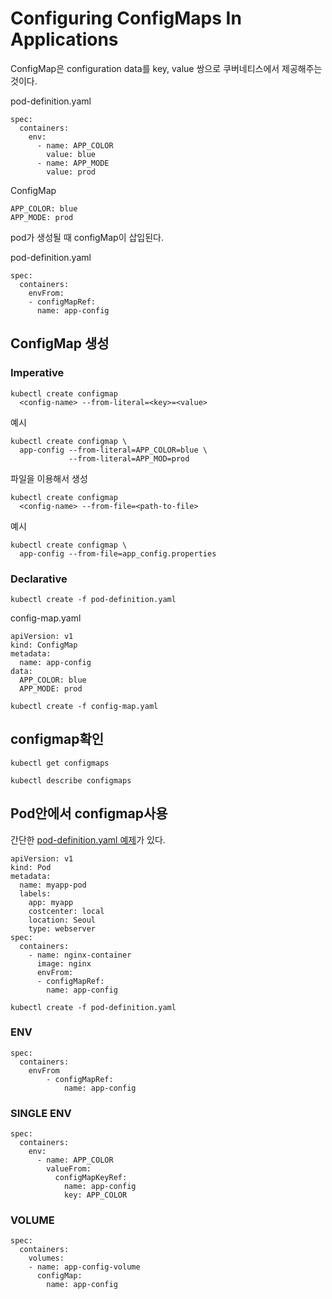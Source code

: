 # Configuring ConfigMaps In Applications

ConfigMap은 configuration data를 key, value 쌍으로 쿠버네티스에서 제공해주는 것이다.


pod-definition.yaml
```
spec:
  containers:
    env:
      - name: APP_COLOR
        value: blue
      - name: APP_MODE
        value: prod
```

ConfigMap
```
APP_COLOR: blue
APP_MODE: prod
```

pod가 생성될 때 configMap이 삽입된다.

pod-definition.yaml
```
spec:
  containers:
    envFrom:
    - configMapRef:
      name: app-config
```

## ConfigMap 생성
### Imperative
```
kubectl create configmap
  <config-name> --from-literal=<key>=<value>
```

예시
```
kubectl create configmap \
  app-config --from-literal=APP_COLOR=blue \
             --from-literal=APP_MOD=prod
```

파일을 이용해서 생성
```
kubectl create configmap
  <config-name> --from-file=<path-to-file>
```

예시
```
kubectl create configmap \
  app-config --from-file=app_config.properties
```
### Declarative
```
kubectl create -f pod-definition.yaml
```
config-map.yaml
```
apiVersion: v1
kind: ConfigMap
metadata:
  name: app-config
data:
  APP_COLOR: blue
  APP_MODE: prod
```
```
kubectl create -f config-map.yaml
```

## configmap확인

```
kubectl get configmaps
```
```
kubectl describe configmaps
```

## Pod안에서 configmap사용
간단한 [pod-definition.yaml 예제](../demo/pod/pod-definition.yml)가 있다.
```
apiVersion: v1
kind: Pod
metadata:
  name: myapp-pod
  labels:
    app: myapp
    costcenter: local
    location: Seoul
    type: webserver
spec:
  containers:
    - name: nginx-container
      image: nginx
      envFrom:
      - configMapRef:
        name: app-config
```

```
kubectl create -f pod-definition.yaml
```

### ENV
```
spec:
  containers:
    envFrom
        - configMapRef:
            name: app-config
```
### SINGLE ENV
```
spec:
  containers:
    env:
      - name: APP_COLOR
        valueFrom:
          configMapKeyRef:
            name: app-config
            key: APP_COLOR
```
### VOLUME
```
spec:
  containers:
    volumes:
    - name: app-config-volume
      configMap:
        name: app-config
```
